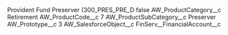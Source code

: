 <?xml version="1.0" encoding="UTF-8"?>
<CustomMetadata xmlns="http://soap.sforce.com/2006/04/metadata" xmlns:xsi="http://www.w3.org/2001/XMLSchema-instance" xmlns:xsd="http://www.w3.org/2001/XMLSchema">
    <label>Provident Fund Preserver (300_PRES_PRE_D</label>
    <protected>false</protected>
    <values>
        <field>AW_ProductCategory__c</field>
        <value xsi:type="xsd:string">Retirement</value>
    </values>
    <values>
        <field>AW_ProductCode__c</field>
        <value xsi:type="xsd:string">7</value>
    </values>
    <values>
        <field>AW_ProductSubCategory__c</field>
        <value xsi:type="xsd:string">Preserver</value>
    </values>
    <values>
        <field>AW_Prototype__c</field>
        <value xsi:type="xsd:string">3</value>
    </values>
    <values>
        <field>AW_SalesforceObject__c</field>
        <value xsi:type="xsd:string">FinServ__FinancialAccount__c</value>
    </values>
</CustomMetadata>
